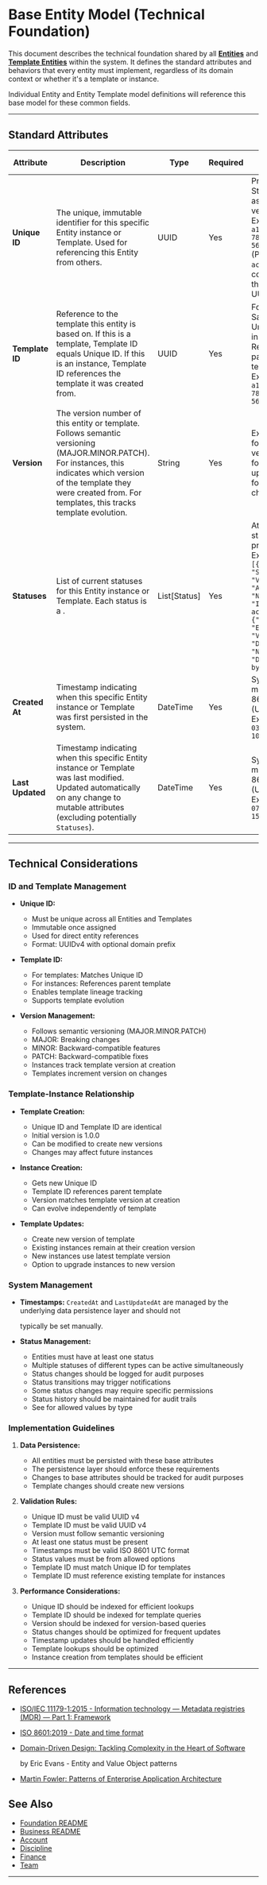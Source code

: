 # **Base Entity Model** (Technical Foundation)

This document describes the technical foundation shared by all
**[Entities](../foundation/ddd_concepts.md#entity)** and
**[Template Entities](../foundation/ddd_concepts.md#template-entity)** within the
system. It defines the standard attributes and behaviors that every entity must implement, regardless of its domain
context or whether it's a template or instance.

Individual Entity and Entity Template model definitions will reference this base model for these common fields.

---

## **Standard Attributes**

| Attribute        | Description                                                                                                                                                                                                                        | Type         | Required | Notes / Example                                                                                                                                                                                  |
| ---------------- | ---------------------------------------------------------------------------------------------------------------------------------------------------------------------------------------------------------------------------------- | ------------ | -------- | ------------------------------------------------------------------------------------------------------------------------------------------------------------------------------------------------ |
| **Unique ID**    | The unique, immutable identifier for this specific Entity instance or Template. Used for referencing this Entity from others.                                                                                                      | UUID         | Yes      | Primary Key. Standardized as UUID version 4. Example: `acc-a1b2c3d4-e5f6-7890-1234-567890abcdef` (Prefixes like `acc-` are convention, the core is UUID v4).                                     |
| **Template ID**  | Reference to the template this entity is based on. If this is a template, Template ID equals Unique ID. If this is an instance, Template ID references the template it was created from.                                           | UUID         | Yes      | For templates: Same as Unique ID. For instances: References parent template. Example: `tmpl-a1b2c3d4-e5f6-7890-1234-567890abcdef`                                                                |
| **Version**      | The version number of this entity or template. Follows semantic versioning (MAJOR.MINOR.PATCH). For instances, this indicates which version of the template they were created from. For templates, this tracks template evolution. | String       | Yes      | Example: `1.0.0` for initial version, `1.1.0` for minor updates, `2.0.0` for major changes.                                                                                                      |
| **Statuses**     | List of current statuses for this Entity instance or Template. Each status is a .                                                                                                                                                  | List[Status] | Yes      | At least one status must be present. Example: `[{"Type": "System", "Value": "Active", "Notes": "Initial activation."}, {"Type": "Entity", "Value": "Draft", "Notes": "Draft created by user."}]` |
| **Created At**   | Timestamp indicating when this specific Entity instance or Template was first persisted in the system.                                                                                                                             | DateTime     | Yes      | System-managed. ISO 8601 format (UTC). Example: `2024-03-10T15:00:00Z`                                                                                                                           |
| **Last Updated** | Timestamp indicating when this specific Entity instance or Template was last modified. Updated automatically on any change to mutable attributes (excluding potentially `Statuses`).                                               | DateTime     | Yes      | System-managed. ISO 8601 format (UTC). Example: `2024-07-15T11:30:00Z`                                                                                                                           |

---

## **Technical Considerations**

### ID and Template Management

- **Unique ID:**
  - Must be unique across all Entities and Templates
  - Immutable once assigned
  - Used for direct entity references
  - Format: UUIDv4 with optional domain prefix

- **Template ID:**
  - For templates: Matches Unique ID
  - For instances: References parent template
  - Enables template lineage tracking
  - Supports template evolution

- **Version Management:**
  - Follows semantic versioning (MAJOR.MINOR.PATCH)
  - MAJOR: Breaking changes
  - MINOR: Backward-compatible features
  - PATCH: Backward-compatible fixes
  - Instances track template version at creation
  - Templates increment version on changes

### Template-Instance Relationship

- **Template Creation:**
  - Unique ID and Template ID are identical
  - Initial version is 1.0.0
  - Can be modified to create new versions
  - Changes may affect future instances

- **Instance Creation:**
  - Gets new Unique ID
  - Template ID references parent template
  - Version matches template version at creation
  - Can evolve independently of template

- **Template Updates:**
  - Create new version of template
  - Existing instances remain at their creation version
  - New instances use latest template version
  - Option to upgrade instances to new version

### System Management

- **Timestamps:** `CreatedAt` and `LastUpdatedAt` are managed by the underlying data persistence layer and should not

  typically be set manually.

- **Status Management:**
  - Entities must have at least one status
  - Multiple statuses of different types can be active simultaneously
  - Status changes should be logged for audit purposes
  - Status transitions may trigger notifications
  - Some status changes may require specific permissions
  - Status history should be maintained for audit trails
  - See for allowed values by type

### Implementation Guidelines

1. **Data Persistence:**
   - All entities must be persisted with these base attributes
   - The persistence layer should enforce these requirements
   - Changes to base attributes should be tracked for audit purposes
   - Template changes should create new versions

2. **Validation Rules:**
   - Unique ID must be valid UUID v4
   - Template ID must be valid UUID v4
   - Version must follow semantic versioning
   - At least one status must be present
   - Timestamps must be valid ISO 8601 UTC format
   - Status values must be from allowed options
   - Template ID must match Unique ID for templates
   - Template ID must reference existing template for instances

3. **Performance Considerations:**
   - Unique ID should be indexed for efficient lookups
   - Template ID should be indexed for template queries
   - Version should be indexed for version-based queries
   - Status changes should be optimized for frequent updates
   - Timestamp updates should be handled efficiently
   - Template lookups should be optimized
   - Instance creation from templates should be efficient

---

## References

- [ISO/IEC 11179-1:2015 - Information technology — Metadata registries (MDR) — Part 1: Framework](https://www.iso.org/standard/35343.html)
- [ISO 8601:2019 - Date and time format](https://www.iso.org/standard/70907.html)
- [Domain-Driven Design: Tackling Complexity in the Heart of Software](https://www.amazon.com/Domain-Driven-Design-Tackling-Complexity-Software/dp/0321125215)

  by Eric Evans - Entity and Value Object patterns

- [Martin Fowler: Patterns of Enterprise Application Architecture](https://martinfowler.com/books/eaa.html)

## See Also

- [Foundation README](../foundation/README.md)
- [Business README](../README.md)
- [Account](../identity/account/account.md)
- [Discipline](../discipline/discipline.md)
- [Finance](../finance/finance.md)
- [Team](../team/team.md)

---
